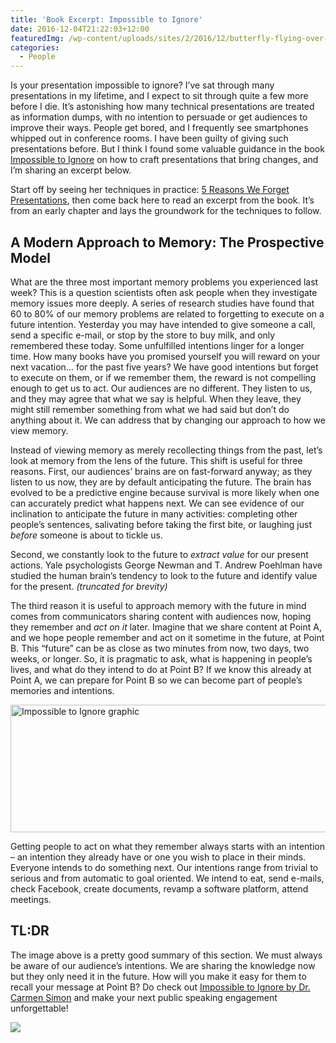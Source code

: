 ```yaml
---
title: 'Book Excerpt: Impossible to Ignore'
date: 2016-12-04T21:22:03+12:00
featuredImg: /wp-content/uploads/sites/2/2016/12/butterfly-flying-over-grass.jpg
categories:
  - People
---
```

Is your presentation impossible to ignore? I’ve sat through many presentations in my lifetime, and I expect to sit through quite a few more before I die. It’s astonishing how many technical presentations are treated as information dumps, with no intention to persuade or get audiences to improve their ways. People get bored, and I frequently see smartphones whipped out in conference rooms. I have been guilty of giving such presentations before. But I think I found some valuable guidance in the book [Impossible to Ignore](http://amzn.to/2gC4iO7) on how to craft presentations that bring changes, and I’m sharing an excerpt below.

Start off by seeing her techniques in practice: [5 Reasons We Forget Presentations](http://www.slideshare.net/reximedia/5-reasons-we-forget-presentations-27617869?qid=daa9c551-40ce-40dd-9ec8-751dad1c8d9c&v=&b=&from_search=1), then come back here to read an excerpt from the book. It’s from an early chapter and lays the groundwork for the techniques to follow.

## A Modern Approach to Memory: The Prospective Model

What are the three most important memory problems you experienced last week? This is a question scientists often ask people when they investigate memory issues more deeply. A series of research studies have found that 60 to 80% of our memory problems are related to forgetting to execute on a future intention. Yesterday you may have intended to give someone a call, send a specific e-mail, or stop by the store to buy milk, and only remembered these today. Some unfulfilled intentions linger for a longer time. How many books have you promised yourself you will reward on your next vacation… for the past five years? We have good intentions but forget to execute on them, or if we remember them, the reward is not compelling enough to get us to act. Our audiences are no different. They listen to us, and they may agree that what we say is helpful. When they leave, they might still remember something from what we had said but don’t do anything about it. We can address that by changing our approach to how we view memory.

Instead of viewing memory as merely recollecting things from the past, let’s look at memory from the lens of the future. This shift is useful for three reasons. First, our audiences’ brains are on fast-forward anyway; as they listen to us now, they are by default anticipating the future. The brain has evolved to be a predictive engine because survival is more likely when one can accurately predict what happens next. We can see evidence of our inclination to anticipate the future in many activities: completing other people’s sentences, salivating before taking the first bite, or laughing just _before_ someone is about to tickle us.

Second, we constantly look to the future to _extract value_ for our present actions. Yale psychologists George Newman and T. Andrew Poehlman have studied the human brain’s tendency to look to the future and identify value for the present. _(truncated for brevity)_

The third reason it is useful to approach memory with the future in mind comes from communicators sharing content with audiences now, hoping they remember and _act on it_ later. Imagine that we share content at Point A, and we hope people remember and act on it sometime in the future, at Point B. This “future” can be as close as two minutes from now, two days, two weeks, or longer. So, it is pragmatic to ask, what is happening in people’s lives, and what do they intend to do at Point B? If we know this already at Point A, we can prepare for Point B so we can become part of people’s memories and intentions.

[<img class="size-full wp-image-287" src="/wp-content/uploads/sites/2/2016/12/impossible-to-ignore-timeline.png" alt="Impossible to Ignore graphic" width="828" height="204" srcset="/wp-content/uploads/sites/2/2016/12/impossible-to-ignore-timeline.png 828w, /wp-content/uploads/sites/2/2016/12/impossible-to-ignore-timeline.png 300w, /wp-content/uploads/sites/2/2016/12/impossible-to-ignore-timeline.png 768w" sizes="(max-width: 828px) 100vw, 828px" />](http://amzn.to/2gC43lX)

Getting people to act on what they remember always starts with an intention – an intention they already have or one you wish to place in their minds. Everyone intends to do something next. Our intentions range from trivial to serious and from automatic to goal oriented. We intend to eat, send e-mails, check Facebook, create documents, revamp a software platform, attend meetings.

## TL:DR

The image above is a pretty good summary of this section. We must always be aware of our audience’s intentions. We are sharing the knowledge now but they only need it in the future. How will you make it easy for them to recall your message at Point B? Do check out [Impossible to Ignore by Dr. Carmen Simon](http://amzn.to/2gC4iO7) and make your next public speaking engagement unforgettable!

<div>
  <a href="https://www.amazon.com/Impossible-Ignore-Memorable-Influence-Decisions/dp/1259584135/ref=as_li_ss_il?s=books&ie=UTF8&qid=1480843455&sr=1-1&keywords=impossible+to+ignore&linkCode=li2&tag=zemisscra-20&linkId=ae79a893c1afcbdb830ad6a0950299b0" target="_blank"><img class="aligncenter" src="//ws-na.amazon-adsystem.com/widgets/q?_encoding=UTF8&ASIN=1259584135&Format=_SL160_&ID=AsinImage&MarketPlace=US&ServiceVersion=20070822&WS=1&tag=zemisscra-20" border="0" /></a><img style="border: none !important; margin: 0px !important;" src="https://ir-na.amazon-adsystem.com/e/ir?t=zemisscra-20&l=li2&o=1&a=1259584135" alt="" width="1" height="1" border="0" />
</div>
